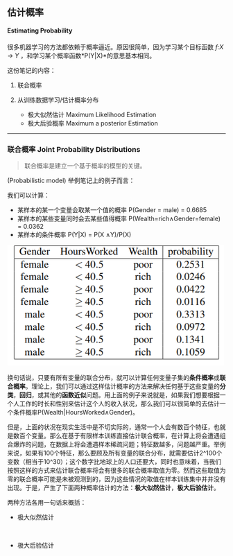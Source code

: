 ## 估计概率

#### Estimating Probability

很多机器学习的方法都依赖于概率逼近。原因很简单，因为学习某个目标函数 *f:X -> Y* ，和学习某个概率函数*P(Y|X)*的意思基本相同。

这份笔记的内容：

1. 联合概率

2. 从训练数据学习/估计概率分布

   - 极大似然估计  Maximum Likelihood Estimation
   - 极大后验概率  Maximum a posterior Estimation


------

### 联合概率    Joint Probability Distributions

> 联合概率是建立一个基于概率的模型的关键。

(Probabilistic model) 举例笔记上的例子而言：

我们可以计算：

- 某样本的某一个变量会取某一个值的概率  P(Gender = male) = 0.6685
- 某样本的某些变量同时会去某些值得概率  P(Wealth=rich∧Gender=female) = 0.0362
- 某样本的条件概率 P(Y|X) = P(X ∧Y)/P(X)

![estimate-probability-example](../pics/estimate-probability-example.png)

换句话说，只要有所有变量的联合分布，就可以计算任何变量子集的**条件概率**或**联合概率**。理论上，我们可以通过这样估计概率的方法来解决任何基于这些变量的**分类**，**回归**，或其他的**函数近似**问题。用上面的例子来说就是，如果我们想要根据一个人工作的时长和性别来估计这个人的收入状况，那么我们可以很简单的去估计一个条件概率P(Wealth|HoursWorked∧Gender)。

但是，上面的状况在现实生活中是不切实际的，通常一个人会有数百个特征，也就是数百个变量。那么在基于有限样本训练直接估计联合概率，在计算上将会遭遇组合爆炸的问题，在数据上将会遭遇样本稀疏问题；特征数越多，问题越严重。举例来说，如果有100个特征，那么要顾及所有变量的联合分布，就需要估计2^100个变数（相当于10^30）；这个数字比地球上的人口还要大，同时也意味着，当我们按照这样的方式来估计联合概率将会有很多的联合概率取值为零。然而这些取值为零的联合概率可能是未被观测到的，因为这些情况的取值在样本训练集中并并没有出现。于是，产生了下面两种概率估计的方法：**极大似然估计**，**极大后验估计**。

两种方法各用一句话来概括：

- 极大似然估计

  ​

- 极大后验估计

